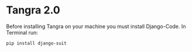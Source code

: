 Tangra 2.0
======

Before installing Tangra on your machine you must install Django-Code. In Terminal run:
```
pip install django-suit
```